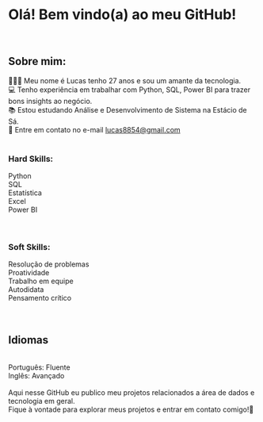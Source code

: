 # Olá! Bem vindo(a) ao meu GitHub!
<br>

## Sobre mim:

🙋🏻‍♂️ Meu nome é Lucas tenho 27 anos e sou um amante da tecnologia.
<br>
💻 Tenho experiência em trabalhar com Python, SQL, Power BI para trazer bons insights ao negócio.
<br>
📚 Estou estudando Análise e Desenvolvimento de Sistema na Estácio de Sá.
<br>
📧 Entre em contato no e-mail lucas8854@gmail.com <br>
<br>

### Hard Skills:

Python<br>
SQL<br>
Estatística<br>
Excel<br>
Power BI<br>
<br>
<br>

### Soft Skills:

Resolução de problemas<br>
Proatividade<br>
Trabalho em equipe<br>
Autodidata<br>
Pensamento crítico<br>
<br>
<br>

## Idiomas
<br>
Português: Fluente<br>
Inglês: Avançado
<br>

<br>
Aqui nesse GitHub eu publico meu projetos relacionados a área de dados e tecnologia em geral.<br>
Fique à vontade para explorar meus projetos e entrar em contato comigo!🫡
